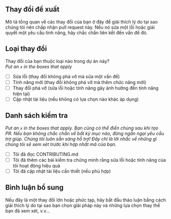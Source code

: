 ## Thay đổi đề xuất

Mô tả tổng quan về các thay đổi của bạn ở đây để giải thích lý do tại sao chúng tôi nên chấp nhận pull request này. Nếu nó sửa một lỗi hoặc giải quyết một yêu cầu tính năng, hãy chắc chắn liên kết đến vấn đề đó.

## Loại thay đổi

Thay đổi của bạn thuộc loại nào trong dự án này?  
_Put an `x` in the boxes that apply_

- [ ] Sửa lỗi (thay đổi không phá vỡ mà sửa một vấn đề)
- [ ] Tính năng mới (thay đổi không phá vỡ mà thêm chức năng mới)
- [ ] Thay đổi phá vỡ (sửa lỗi hoặc tính năng gây ảnh hưởng đến tính năng hiện tại)
- [ ] Cập nhật tài liệu (nếu không có lựa chọn nào khác áp dụng)

## Danh sách kiểm tra

_Put an `x` in the boxes that apply. Bạn cũng có thể điền chúng sau khi tạo PR. Nếu bạn không chắc chắn về bất kỳ mục nào, đừng ngần ngại yêu cầu trợ giúp. Chúng tôi luôn sẵn sàng hỗ trợ! Đây chỉ là lời nhắc về những gì chúng tôi sẽ xem xét trước khi hợp nhất mã của bạn._

- [ ] Tôi đã đọc CONTRIBUTING.md
- [ ] Tôi đã thêm các bài kiểm tra chứng minh rằng sửa lỗi hoặc tính năng của tôi hoạt động hiệu quả
- [ ] Tôi đã cập nhật tài liệu cần thiết (nếu phù hợp)

## Bình luận bổ sung

Nếu đây là một thay đổi lớn hoặc phức tạp, hãy bắt đầu thảo luận bằng cách giải thích lý do tại sao bạn chọn giải pháp này và những lựa chọn thay thế bạn đã xem xét, v.v...